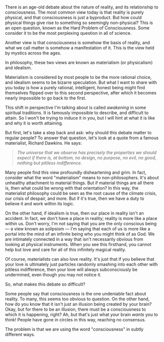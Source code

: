 
There is an age-old debate about the nature of reality, and its relationship to consciousness. The most common view today is that reality is purely physical, and that consciousness is just a byproduct. But how could physical things give rise to something so seemingly non-physical? This is an open question, known as the Hard Problem of Consciousness. Some consider it to be the most perplexing question in all of science.

Another view is that consciousness is somehow the basis of reality, and what we call matter is somehow a manifestation of it. This is the view held by mystics across the ages.

In philosophy, these two views are known as materialism (or physicalism) and idealism.

Materialism is considered by most people to be the more rational choice, and idealism seems to be bizarre speculation. But what I want to share with you today is how a purely rational, intelligent, honest being might find themselves flipped over to this second perspective, after which it becomes nearly impossible to go back to the first.

This shift in perspective I'm talking about is called _awakening_ in some spiritual traditions. It is famously impossible to describe, and difficult to attain. So I won't be trying to induce it in you, but I will hint at what it is like and why it is worth attaining.

But first, let's take a step back and ask: why should this debate matter to regular people? To answer that question, let's look at a quote from a famous materialist, Richard Dawkins. He says:

> _The universe that we observe has precisely the properties we should expect if there is, at bottom, no design, no purpose, no evil, no good, nothing but pitiless indifference._

Many people find this view profoundly disheartening and grim. In fact, consider what the word "materialism" means to non-philosophers. It's about unhealthy attachment to material things. But if material things are all there is, then what could be wrong with that orientation? In this way, the materialist philosophy could be seen as the root cause of the climate crisis, our crisis of despair, and more. But if it's true, then we have a duty to believe it and work within its logic.

On the other hand, if idealism is true, then our place in reality isn't an accident. In fact, we don't have a place in reality; reality is more like a place within us. Don't worry, I'm not saying that you are the only conscious being — a view known as solipsism — I'm saying that each of us is more like a portal into the mind of an infinite being who you might think of as God. We are intimately connected in a way that isn't necessarily obvious from looking at physical instruments. When you see this firsthand, you cannot help but love and care for all of this infinitely magical reality.

Of course, materialists can also love reality. It's just that if you believe that your love is ultimately just particles randomly smashing into each other with pitiless indifference, then your love will always subconsciously be undermined, even though you may not notice it.

So, what makes this debate so difficult?

Some people say that consciousness is the one undeniable fact about reality. To many, this seems too obvious to question. On the other hand, how do you know that it isn't just an illusion being created by your brain? Okay, but for there to be an illusion, there must be a consciousness to which it is happening, right? Ah, but that's just what your brain _wants_ you to think! People have gone in circles in this way, reaching no consensus.

The problem is that we are using the word "consciousness" in subtly different ways. 
